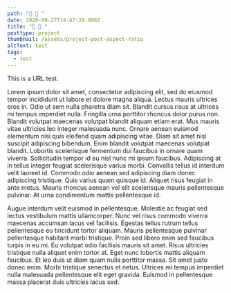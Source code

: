 ```yaml
---
path: "🧅 🥯 "
date: 2020-09-27T14:47:29.998Z
title: "🧅 🥯 "
posttype: project
thumbnail: /assets/project-post-aspect-ratio
altText: test
tags:
  - test
---
```

This is a URL test.

Lorem ipsum dolor sit amet, consectetur adipiscing elit, sed do eiusmod tempor incididunt ut labore et dolore magna aliqua. Lectus mauris ultrices eros in. Odio ut sem nulla pharetra diam sit. Blandit cursus risus at ultrices mi tempus imperdiet nulla. Fringilla urna porttitor rhoncus dolor purus non. Blandit volutpat maecenas volutpat blandit aliquam etiam erat. Mus mauris vitae ultricies leo integer malesuada nunc. Ornare aenean euismod elementum nisi quis eleifend quam adipiscing vitae. Diam sit amet nisl suscipit adipiscing bibendum. Enim blandit volutpat maecenas volutpat blandit. Lobortis scelerisque fermentum dui faucibus in ornare quam viverra. Sollicitudin tempor id eu nisl nunc mi ipsum faucibus. Adipiscing at in tellus integer feugiat scelerisque varius morbi. Convallis tellus id interdum velit laoreet id. Commodo odio aenean sed adipiscing diam donec adipiscing tristique. Quis varius quam quisque id. Aliquet risus feugiat in ante metus. Mauris rhoncus aenean vel elit scelerisque mauris pellentesque pulvinar. At urna condimentum mattis pellentesque id.

Augue interdum velit euismod in pellentesque. Molestie ac feugiat sed lectus vestibulum mattis ullamcorper. Nunc vel risus commodo viverra maecenas accumsan lacus vel facilisis. Egestas tellus rutrum tellus pellentesque eu tincidunt tortor aliquam. Mauris pellentesque pulvinar pellentesque habitant morbi tristique. Proin sed libero enim sed faucibus turpis in eu mi. Eu volutpat odio facilisis mauris sit amet. Risus ultricies tristique nulla aliquet enim tortor at. Eget nunc lobortis mattis aliquam faucibus. Et leo duis ut diam quam nulla porttitor massa. Sit amet justo donec enim. Morbi tristique senectus et netus. Ultrices mi tempus imperdiet nulla malesuada pellentesque elit eget gravida. Euismod in pellentesque massa placerat duis ultricies lacus sed.
